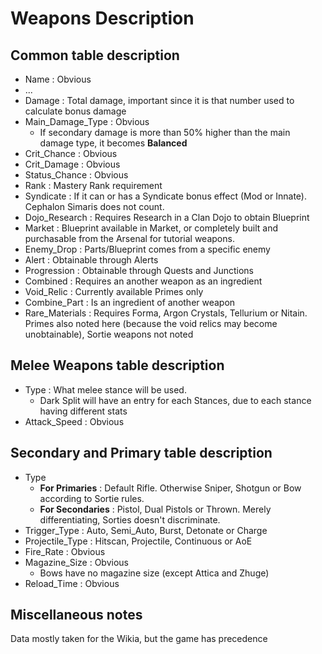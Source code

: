 # Weapons Description

## Common table description
- Name : Obvious
- ...
- Damage : Total damage, important since it is that number used to calculate bonus damage
- Main_Damage_Type : Obvious
  - If secondary damage is more than 50% higher than the main damage type, it becomes **Balanced**
- Crit_Chance : Obvious
- Crit_Damage : Obvious
- Status_Chance : Obvious
- Rank : Mastery Rank requirement
- Syndicate : If it can or has a Syndicate bonus effect (Mod or Innate). Cephalon Simaris does not count.
- Dojo_Research : Requires Research in a Clan Dojo to obtain Blueprint
- Market : Blueprint available in Market, or completely built and purchasable from the Arsenal for tutorial weapons.
- Enemy_Drop : Parts/Blueprint comes from a specific enemy
- Alert : Obtainable through Alerts
- Progression : Obtainable through Quests and Junctions
- Combined : Requires an another weapon as an ingredient
- Void_Relic : Currently available Primes only
- Combine_Part : Is an ingredient of another weapon
- Rare_Materials : Requires Forma, Argon Crystals, Tellurium or Nitain. Primes also noted here (because the void relics may become unobtainable), Sortie weapons not noted

## Melee Weapons table description
- Type : What melee stance will be used.
  - Dark Split will have an entry for each Stances, due to each stance having different stats
- Attack_Speed : Obvious

## Secondary and Primary table description
- Type
  - **For Primaries** : Default Rifle. Otherwise Sniper, Shotgun or Bow according to Sortie rules.
  - **For Secondaries** : Pistol, Dual Pistols or Thrown. Merely differentiating, Sorties doesn't discriminate.
- Trigger_Type : Auto, Semi_Auto, Burst, Detonate or Charge
- Projectile_Type : Hitscan, Projectile, Continuous or AoE
- Fire_Rate : Obvious
- Magazine_Size : Obvious
  - Bows have no magazine size (except Attica and Zhuge)
- Reload_Time : Obvious

## Miscellaneous notes
Data mostly taken for the Wikia, but the game has precedence
